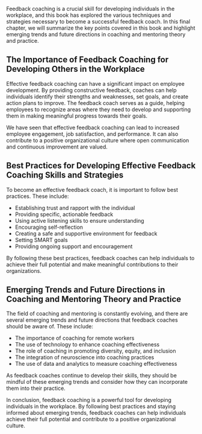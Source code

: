 

Feedback coaching is a crucial skill for developing individuals in the workplace, and this book has explored the various techniques and strategies necessary to become a successful feedback coach. In this final chapter, we will summarize the key points covered in this book and highlight emerging trends and future directions in coaching and mentoring theory and practice.

The Importance of Feedback Coaching for Developing Others in the Workplace
--------------------------------------------------------------------------

Effective feedback coaching can have a significant impact on employee development. By providing constructive feedback, coaches can help individuals identify their strengths and weaknesses, set goals, and create action plans to improve. The feedback coach serves as a guide, helping employees to recognize areas where they need to develop and supporting them in making meaningful progress towards their goals.

We have seen that effective feedback coaching can lead to increased employee engagement, job satisfaction, and performance. It can also contribute to a positive organizational culture where open communication and continuous improvement are valued.

Best Practices for Developing Effective Feedback Coaching Skills and Strategies
-------------------------------------------------------------------------------

To become an effective feedback coach, it is important to follow best practices. These include:

* Establishing trust and rapport with the individual
* Providing specific, actionable feedback
* Using active listening skills to ensure understanding
* Encouraging self-reflection
* Creating a safe and supportive environment for feedback
* Setting SMART goals
* Providing ongoing support and encouragement

By following these best practices, feedback coaches can help individuals to achieve their full potential and make meaningful contributions to their organizations.

Emerging Trends and Future Directions in Coaching and Mentoring Theory and Practice
-----------------------------------------------------------------------------------

The field of coaching and mentoring is constantly evolving, and there are several emerging trends and future directions that feedback coaches should be aware of. These include:

* The importance of coaching for remote workers
* The use of technology to enhance coaching effectiveness
* The role of coaching in promoting diversity, equity, and inclusion
* The integration of neuroscience into coaching practices
* The use of data and analytics to measure coaching effectiveness

As feedback coaches continue to develop their skills, they should be mindful of these emerging trends and consider how they can incorporate them into their practice.

In conclusion, feedback coaching is a powerful tool for developing individuals in the workplace. By following best practices and staying informed about emerging trends, feedback coaches can help individuals achieve their full potential and contribute to a positive organizational culture.